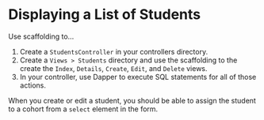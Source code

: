 # Displaying a List of Students

Use scaffolding to...

1. Create a `StudentsController` in your controllers directory.
1. Create a `Views > Students` directory and use the scaffolding to the create the `Index`, `Details`, `Create`, `Edit`, and `Delete` views.
1. In your controller, use Dapper to execute SQL statements for all of those actions.

When you create or edit a student, you should be able to assign the student to a cohort from a `select` element in the form.
